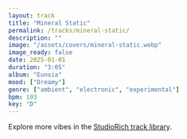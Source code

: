 ```yaml
---
layout: track
title: "Mineral Static"
permalink: /tracks/mineral-static/
description: ""
image: "/assets/covers/mineral-static.webp"
image_ready: false
date: 2025-01-01
duration: "3:05"
album: "Eunoia"
mood: ["Dreamy"]
genre: ["ambient", "electronic", "experimental"]
bpm: 103
key: "D"
---
```


Explore more vibes in the [StudioRich track library](/tracks/).
